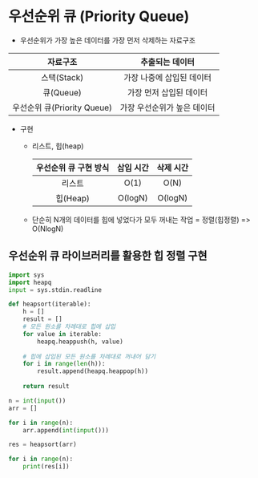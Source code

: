 # 우선순위 큐 (Priority Queue)

- 우선순위가 가장 높은 데이터를 가장 먼저 삭제하는 자료구조

자료구조|추출되는 데이터
:--:|:--:
스택(Stack)|가장 나중에 삽입된 데이터
큐(Queue)|가장 먼저 삽입된 데이터
우선순위 큐(Priority Queue)|가장 우선순위가 높은 데이터

- 구현
    - 리스트, 힙(heap)
    
        우선순위 큐 구현 방식|삽입 시간|삭제 시간
        :--:|:--:|:--:
        리스트|O(1)|O(N)
        힙(Heap)|O(logN)|O(logN)
    
    - 단순히 N개의 데이터를 힙에 넣었다가 모두 꺼내는 작업 = 정렬(힙정렬) => O(NlogN)

## 우선순위 큐 라이브러리를 활용한 힙 정렬 구현

```python
import sys
import heapq
input = sys.stdin.readline

def heapsort(iterable):
    h = []
    result = []
    # 모든 원소를 차례대로 힙에 삽입
    for value in iterable:
        heapq.heappush(h, value)
    
    # 힙에 삽입된 모든 원소를 차례대로 꺼내어 담기
    for i in range(len(h)):
        result.append(heapq.heappop(h))
    
    return result

n = int(input())
arr = []

for i in range(n):
    arr.append(int(input()))

res = heapsort(arr)

for i in range(n):
    print(res[i])
```